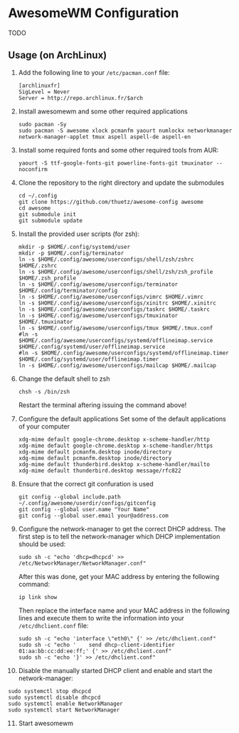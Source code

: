 AwesomeWM Configuration
=======================
TODO

Usage (on ArchLinux)
--------------------
1. Add the following line to your ```/etc/pacman.conf``` file:
   ```
   [archlinuxfr]
   SigLevel = Never
   Server = http://repo.archlinux.fr/$arch
   ```

2. Install awesomewm and some other required applications
   ```
   sudo pacman -Sy
   sudo pacman -S awesome xlock pcmanfm yaourt numlockx networkmanager network-manager-applet tmux aspell aspell-de aspell-en
   ```

3. Install some required fonts and some other required tools from AUR:
   ```
   yaourt -S ttf-google-fonts-git powerline-fonts-git tmuxinator --noconfirm
   ```

4. Clone the repository to the right directory and update the submodules
   ```
   cd ~/.config
   git clone https://github.com/thuetz/awesome-config awesome
   cd awesome
   git submodule init
   git submodule update
   ```

5. Install the provided user scripts (for zsh):
   ```
   mkdir -p $HOME/.config/systemd/user
   mkdir -p $HOME/.config/terminator
   ln -s $HOME/.config/awesome/userconfigs/shell/zsh/zshrc $HOME/.zshrc
   ln -s $HOME/.config/awesome/userconfigs/shell/zsh/zsh_profile $HOME/.zsh_profile
   ln -s $HOME/.config/awesome/userconfigs/terminator $HOME/.config/terminator/config
   ln -s $HOME/.config/awesome/userconfigs/vimrc $HOME/.vimrc
   ln -s $HOME/.config/awesome/userconfigs/xinitrc $HOME/.xinitrc
   ln -s $HOME/.config/awesome/userconfigs/taskrc $HOME/.taskrc
   ln -s $HOME/.config/awesome/userconfigs/tmuxinator $HOME/.tmuxinator
   ln -s $HOME/.config/awesome/userconfigs/tmux $HOME/.tmux.conf
   #ln -s $HOME/.config/awesome/userconfigs/systemd/offlineimap.service $HOME/.config/systemd/user/offlineimap.service
   #ln -s $HOME/.config/awesome/userconfigs/systemd/offlineimap.timer $HOME/.config/systemd/user/offlineimap.timer
   ln -s $HOME/.config/awesome/userconfigs/mailcap $HOME/.mailcap
   ```

6. Change the default shell to zsh
   ```
   chsh -s /bin/zsh
   ```
   Restart the terminal aftering issuing the command above!

7. Configure the default applications
   Set some of the default applications of your computer
   ```
   xdg-mime default google-chrome.desktop x-scheme-handler/http
   xdg-mime default google-chrome.desktop x-scheme-handler/https
   xdg-mime default pcmanfm.desktop inode/directory
   xdg-mime default pcmanfm.desktop inode/directory
   xdg-mime default thunderbird.desktop x-scheme-handler/mailto
   xdg-mime default thunderbird.desktop message/rfc822 
   ```

8. Ensure that the correct git confuration is used
   ```
   git config --global include.path ~/.config/awesome/userdir/configs/gitconfig
   git config --global user.name "Your Name"
   git config --global user.email your@address.com
   ```

9. Configure the network-manager to get the correct DHCP address. The first step is to tell the network-manager which DHCP implementation should be used:
   ```
   sudo sh -c "echo 'dhcp=dhcpcd' >> /etc/NetworkManager/NetworkManager.conf"
   ```
   After this was done, get your MAC address by entering the following command:
   ```
   ip link show
   ```
   Then replace the interface name and your MAC address in the following lines and execute them to write the information into your ```/etc/dhclient.conf``` file:
   ```
   sudo sh -c "echo 'interface \"eth0\" {' >> /etc/dhclient.conf"
   sudo sh -c "echo '    send dhcp-client-identifier 01:aa:bb:cc:dd:ee:ff;' {' >> /etc/dhclient.conf"
   sudo sh -c "echo '}' >> /etc/dhclient.conf"
   ```

10. Disable the manually started DHCP client and enable and start the network-manager:
   ```
   sudo systemctl stop dhcpcd
   sudo systemctl disable dhcpcd
   sudo systemctl enable NetworkManager
   sudo systemctl start NetworkManager
   ```

11. Start awesomewm
